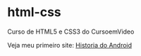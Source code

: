 # html-css
 Curso de HTML5 e CSS3 do CursoemVideo

Veja meu primeiro site: <a href="https://schillerdavis.io/html-css/desafios/d010/android.html" target="_blank">Historia do Android</a>
